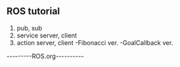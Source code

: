 ROS tutorial
--------------------------
1. pub, sub
2. service server, client
3. action server, client
  -Fibonacci ver.
  -GoalCallback ver.
  
---------ROS.org----------
